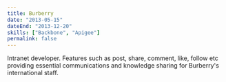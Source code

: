 ```yaml
---
title: Burberry
date: "2013-05-15"
dateEnd: "2013-12-20"
skills: ["Backbone", "Apigee"]
permalink: false
---
```


Intranet developer. Features such as post, share, comment, like, follow etc providing essential communications and knowledge sharing for Burberry's international staff.
